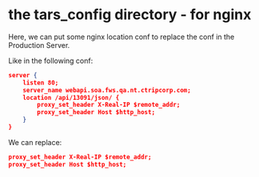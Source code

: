# the tars_config directory - for nginx

Here, we can put some nginx location conf to replace the conf in the Production Server.

Like in the following conf:
```json
server { 
    listen 80; 
    server_name webapi.soa.fws.qa.nt.ctripcorp.com;
    location /api/13091/json/ { 
        proxy_set_header X-Real-IP $remote_addr; 
        proxy_set_header Host $http_host; 
    }
}
```
We can replace:
```json
proxy_set_header X-Real-IP $remote_addr; 
proxy_set_header Host $http_host;
```